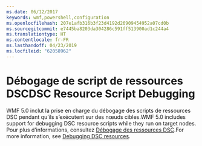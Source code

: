 ```yaml
---
ms.date: 06/12/2017
keywords: wmf,powershell,configuration
ms.openlocfilehash: 207e1afb316b3f23d4192d26909454952a07cd0b
ms.sourcegitcommit: e7445ba8203da304286c591ff513900ad1c244a4
ms.translationtype: HT
ms.contentlocale: fr-FR
ms.lasthandoff: 04/23/2019
ms.locfileid: "62058962"
---
```

# <a name="dsc-resource-script-debugging"></a><span data-ttu-id="f6eca-102">Débogage de script de ressources DSC</span><span class="sxs-lookup"><span data-stu-id="f6eca-102">DSC Resource Script Debugging</span></span>

<span data-ttu-id="f6eca-103">WMF 5.0 inclut la prise en charge du débogage des scripts de ressources DSC pendant qu’ils s’exécutent sur des nœuds cibles.</span><span class="sxs-lookup"><span data-stu-id="f6eca-103">WMF 5.0 includes support for debugging DSC resource scripts while they run on target nodes.</span></span>
<span data-ttu-id="f6eca-104">Pour plus d’informations, consultez [Débogage des ressources DSC](https://msdn.microsoft.com/powershell/dsc/debugresource).</span><span class="sxs-lookup"><span data-stu-id="f6eca-104">For more information, see [Debugging DSC resources](https://msdn.microsoft.com/powershell/dsc/debugresource).</span></span>
